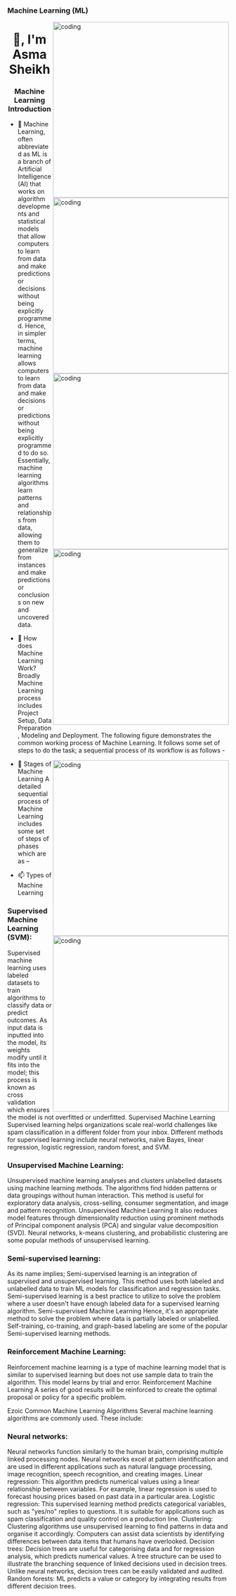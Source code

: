 ### Machine Learning (ML)
<img align="right" alt="coding" width="400" src="https://tourscure.com/ar/ss/images/2021/01/23/d1b01a8f-4948-4bb1-8af7-005856037b35.gif">

<img align="right" alt="coding" width="400" src="https://1.bp.blogspot.com/-cAVogLaapIw/WVohraVKuuI/AAAAAAAAFj8/v9wMfg1d1gcNDJbAh8JqHPa9B62lPGUEACLcBGAs/s1600/Insupervised%2BML.gif">

<img align="right" alt="coding" width="400" src="https://strategyb2b.com/wp-content/uploads/2018/07/AI-animated-7.gif">
<img align="right" alt="coding" width="400" src="https://www.sciencenews.org/wp-content/uploads/2023/04/040823_chatgpt_feat.gif">

<h1 align="center">  👋, I'm Asma Sheikh</h1>
<h3 align="center">Machine Learning Introduction</h3>



- 🔭 Machine Learning, often abbreviated as ML is a branch of Artificial Intelligence (AI) that works on algorithm developments and statistical models that allow computers to learn from data and make predictions or decisions without being explicitly programmed. Hence, in simpler terms, machine learning allows computers to learn from data and make decisions or predictions without being explicitly programmed to do so. Essentially, machine learning algorithms learn patterns and relationships from data, allowing them to generalize from instances and make predictions or conclusions on new and uncovered data.

- 🌱 How does Machine Learning Work?
Broadly Machine Learning process includes Project Setup, Data Preparation, Modeling and Deployment. The following figure demonstrates the common working process of Machine Learning. It follows some set of steps to do the task; a sequential process of its workflow is as follows -

<img align="right" alt="coding" width="400" src="https://www.tutorialspoint.com/machine_learning/images/fundamental-blocks-of-machine-learning-process.png">

- 💬 Stages of Machine Learning
A detailed sequential process of Machine Learning includes some set of steps of phases which are as –
<img align="right" alt="coding" width="400" src="https://www.tutorialspoint.com/machine_learning/images/sequential-process-flow-of-machine-learning.png">

- 📫 Types of Machine Learning
### Supervised Machine Learning (SVM):
 Supervised machine learning uses labeled datasets to train algorithms to classify data or predict outcomes. As input data is inputted into the model, its weights modify until it fits into the model; this process is known as cross validation which ensures the model is not overfitted or underfitted.
Supervised Machine Learning
Supervised learning helps organizations scale real-world challenges like spam classification in a different folder from your inbox. Different methods for supervised learning include neural networks, naïve Bayes, linear regression, logistic regression, random forest, and SVM.
### Unsupervised Machine Learning: 
Unsupervised machine learning analyses and clusters unlabelled datasets using machine learning methods. The algorithms find hidden patterns or data groupings without human interaction. This method is useful for exploratory data analysis, cross-selling, consumer segmentation, and image and pattern recognition.
Unsupervised Machine Learning
It also reduces model features through dimensionality reduction using prominent methods of Principal component analysis (PCA) and singular value decomposition (SVD). Neural networks, k-means clustering, and probabilistic clustering are some popular methods of unsupervised learning.
### Semi-supervised learning:
 As its name implies; Semi-supervised learning is an integration of supervised and unsupervised learning. This method uses both labeled and unlabelled data to train ML models for classification and regression tasks. Semi-supervised learning is a best practice to utilize to solve the problem where a user doesn't have enough labeled data for a supervised learning algorithm.
Semi-supervised Machine Learning
Hence, it's an appropriate method to solve the problem where data is partially labeled or unlabelled. Self-training, co-training, and graph-based labeling are some of the popular Semi-supervised learning methods.
### Reinforcement Machine Learning:
 Reinforcement machine learning is a type of machine learning model that is similar to supervised learning but does not use sample data to train the algorithm. This model learns by trial and error.
Reinforcement Machine Learning
A series of good results will be reinforced to create the optimal proposal or policy for a specific problem.

Ezoic
Common Machine Learning Algorithms
Several machine learning algorithms are commonly used. These include:

### Neural networks:
 Neural networks function similarly to the human brain, comprising multiple linked processing nodes. Neural networks excel at pattern identification and are used in different applications such as natural language processing, image recognition, speech recognition, and creating images.
Linear regression: This algorithm predicts numerical values using a linear relationship between variables. For example, linear regression is used to forecast housing prices based on past data in a particular area.
Logistic regression: This supervised learning method predicts categorical variables, such as "yes/no" replies to questions. It is suitable for applications such as spam classification and quality control on a production line.
Clustering: Clustering algorithms use unsupervised learning to find patterns in data and organise it accordingly. Computers can assist data scientists by identifying differences between data items that humans have overlooked.
Decision trees: Decision trees are useful for categorising data and for regression analysis, which predicts numerical values. A tree structure can be used to illustrate the branching sequence of linked decisions used in decision trees. Unlike neural networks, decision trees can be easily validated and audited.
Random forests: ML predicts a value or category by integrating results from different decision trees.





